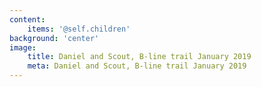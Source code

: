 ```yaml
---
content:
    items: '@self.children'
background: 'center'
image:
    title: Daniel and Scout, B-line trail January 2019
    meta: Daniel and Scout, B-line trail January 2019
---
```

